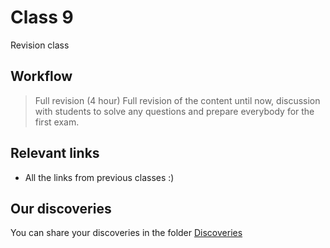 # Class 9

Revision class

## Workflow

> Full revision (4 hour)
Full revision of the content until now, discussion with students to solve any questions and prepare everybody for the first exam.

## Relevant links

- All the links from previous classes :)

## Our discoveries

You can share your discoveries in the folder [Discoveries](https://github.com/felipez3r0/openclasses/Examples/Classes/Class_1/Discoveries)
